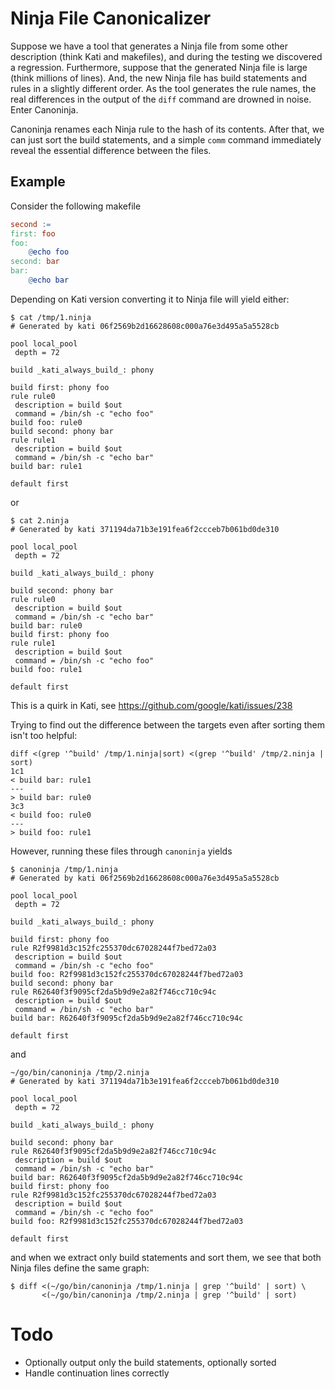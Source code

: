 # Ninja File Canonicalizer

Suppose we have a tool that generates a Ninja file from some other description (think Kati and makefiles), and during
the testing we discovered a regression. Furthermore, suppose that the generated Ninja file is large (think millions of
lines). And, the new Ninja file has build statements and rules in a slightly different order. As the tool generates the
rule names, the real differences in the output of the `diff` command are drowned in noise. Enter Canoninja.

Canoninja renames each Ninja rule to the hash of its contents. After that, we can just sort the build statements, and a
simple `comm` command immediately reveal the essential difference between the files.

## Example

Consider the following makefile

```makefile
second :=
first: foo
foo:
	@echo foo
second: bar
bar:
	@echo bar
```

Depending on Kati version converting it to Ninja file will yield either:

```
$ cat /tmp/1.ninja
# Generated by kati 06f2569b2d16628608c000a76e3d495a5a5528cb

pool local_pool
 depth = 72

build _kati_always_build_: phony

build first: phony foo
rule rule0
 description = build $out
 command = /bin/sh -c "echo foo"
build foo: rule0
build second: phony bar
rule rule1
 description = build $out
 command = /bin/sh -c "echo bar"
build bar: rule1

default first
```

or

```
$ cat 2.ninja
# Generated by kati 371194da71b3e191fea6f2ccceb7b061bd0de310

pool local_pool
 depth = 72

build _kati_always_build_: phony

build second: phony bar
rule rule0
 description = build $out
 command = /bin/sh -c "echo bar"
build bar: rule0
build first: phony foo
rule rule1
 description = build $out
 command = /bin/sh -c "echo foo"
build foo: rule1

default first
```

This is a quirk in Kati, see https://github.com/google/kati/issues/238

Trying to find out the difference between the targets even after sorting them isn't too helpful:

```
diff <(grep '^build' /tmp/1.ninja|sort) <(grep '^build' /tmp/2.ninja | sort)
1c1
< build bar: rule1
---
> build bar: rule0
3c3
< build foo: rule0
---
> build foo: rule1
```

However, running these files through `canoninja` yields

```
$ canoninja /tmp/1.ninja
# Generated by kati 06f2569b2d16628608c000a76e3d495a5a5528cb

pool local_pool
 depth = 72

build _kati_always_build_: phony

build first: phony foo
rule R2f9981d3c152fc255370dc67028244f7bed72a03
 description = build $out
 command = /bin/sh -c "echo foo"
build foo: R2f9981d3c152fc255370dc67028244f7bed72a03
build second: phony bar
rule R62640f3f9095cf2da5b9d9e2a82f746cc710c94c
 description = build $out
 command = /bin/sh -c "echo bar"
build bar: R62640f3f9095cf2da5b9d9e2a82f746cc710c94c

default first
```

and

```
~/go/bin/canoninja /tmp/2.ninja
# Generated by kati 371194da71b3e191fea6f2ccceb7b061bd0de310

pool local_pool
 depth = 72

build _kati_always_build_: phony

build second: phony bar
rule R62640f3f9095cf2da5b9d9e2a82f746cc710c94c
 description = build $out
 command = /bin/sh -c "echo bar"
build bar: R62640f3f9095cf2da5b9d9e2a82f746cc710c94c
build first: phony foo
rule R2f9981d3c152fc255370dc67028244f7bed72a03
 description = build $out
 command = /bin/sh -c "echo foo"
build foo: R2f9981d3c152fc255370dc67028244f7bed72a03

default first
```

and when we extract only build statements and sort them, we see that both Ninja files define the same graph:

```shell
$ diff <(~/go/bin/canoninja /tmp/1.ninja | grep '^build' | sort) \
       <(~/go/bin/canoninja /tmp/2.ninja | grep '^build' | sort)
```

# Todo

* Optionally output only the build statements, optionally sorted
* Handle continuation lines correctly
